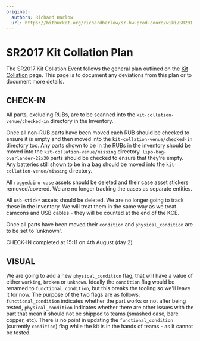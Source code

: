 ```yaml
---
original:
  authors: Richard Barlow
  url: https://bitbucket.org/richardbarlow/sr-hw-prod-coord/wiki/SR2017%20Kit%20Collation%20Plan
---
```

# SR2017 Kit Collation Plan

The SR2017 Kit Collation Event follows the general plan outlined on the [Kit Collation](./kit-collation.md) page. This page is to document any deviations from this plan or to document more details.

## CHECK-IN

All parts, excluding RUBs, are to be scanned into the `kit-collation-venue/checked-in` directory in the Inventory.

Once all non-RUB parts have been moved each RUB should be checked to ensure it is empty and then moved into the `kit-collation-venue/checked-in` directory too. Any parts shown to be in the RUBs in the inventory should be moved into the `kit-collation-venue/missing` directory. `lipo-bag-overlander-22x30` parts should be checked to ensure that they're empty. Any batteries still shown to be in a bag should be moved into the `kit-collation-venue/missing` directory.

All `ruggeduino-case` assets should be deleted and their case asset stickers removed/covered. We are no longer tracking the cases as separate entities.

All `usb-stick*` assets should be deleted. We are no longer going to track these in the Inventory. We will treat them in the same way as we treat camcons and USB cables - they will be counted at the end of the KCE.

Once all parts have been moved their `condition` and `physical_condition` are to be set to 'unknown'.

CHECK-IN completed at 15:11 on 4th August (day 2)

## VISUAL

We are going to add a new `physical_condition` flag, that will have a value of either `working`, `broken` or `unknown`. Ideally the `condition` flag would be renamed to `functional_condition`, but this breaks the tooling so we'll leave it for now. The purpose of the two flags are as follows: `functional_condition` indicates whether the part works or not after being tested, `physical_condition` indicates whether there are other issues with the part that mean it should not be shipped to teams (smashed case, bare copper, etc). There is no point in updating the `functional_condition` (currently `condition`) flag while the kit is in the hands of teams - as it cannot be tested.
